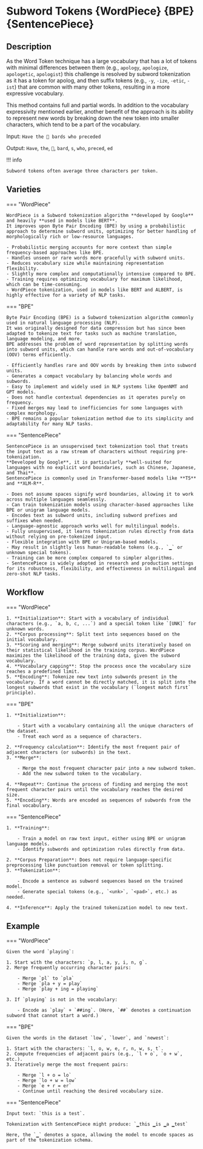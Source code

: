 # Subword Tokens {WordPiece} {BPE} {SentencePiece}

## Description

As the Word Token technique has a large vocabulary that has a lot of tokens with minimal differences between them (e.g., `apology`, `apologize`, `apologetic`, `apologist`) this challenge is resolved by subword tokenization as it has a token for apolog, and then suffix tokens (e.g., `-y`, `-ize`, `-etic`, `-ist`) that are common with many other tokens, resulting in a more expressive vocabulary.

This method contains full and partial words.
In addition to the vocabulary expressivity mentioned earlier, another benefit of the approach is its ability to represent new words by breaking down the new token into smaller characters, which tend to be a part of the vocabulary.

Input: `Have the 🎵 bards who preceded`

Output: `Have`, `the`, `🎵`, `bard`, `s`, `who`, `preced`, `ed`

!!! info

    Subword tokens often average three characters per token.

## Varieties

=== "WordPiece"

    WordPiece is a Subword tokenization algorithm **developed by Google** and heavily **used in models like BERT**.
    It improves upon Byte Pair Encoding (BPE) by using a probabilistic approach to determine subword units, optimizing for better handling of morphologically rich or low-resource languages.

    - Probabilistic merging accounts for more context than simple frequency-based approaches like BPE.
    - Handles unseen or rare words more gracefully with subword units.
    - Reduces vocabulary size while maintaining representation flexibility.
    - Slightly more complex and computationally intensive compared to BPE.
    - Training requires optimizing vocabulary for maximum likelihood, which can be time-consuming.
    - WordPiece tokenization, used in models like BERT and ALBERT, is highly effective for a variety of NLP tasks.

=== "BPE"

    Byte Pair Encoding (BPE) is a Subword tokenization algorithm commonly used in natural language processing (NLP).
    It was originally designed for data compression but has since been adapted to tokenize text for tasks such as machine translation, language modeling, and more.
    BPE addresses the problem of word representation by splitting words into subword units, which can handle rare words and out-of-vocabulary (OOV) terms efficiently.

    - Efficiently handles rare and OOV words by breaking them into subword units.
    - Generates a compact vocabulary by balancing whole words and subwords.
    - Easy to implement and widely used in NLP systems like OpenNMT and GPT models.
    - Does not handle contextual dependencies as it operates purely on frequency.
    - Fixed merges may lead to inefficiencies for some languages with complex morphology.
    - BPE remains a popular tokenization method due to its simplicity and adaptability for many NLP tasks.

=== "SentencePiece"

    SentencePiece is an unsupervised text tokenization tool that treats the input text as a raw stream of characters without requiring pre-tokenization.
    **Developed by Google**, it is particularly **well-suited for languages with no explicit word boundaries, such as Chinese, Japanese, and Thai**.
    SentencePiece is commonly used in Transformer-based models like **T5** and **XLM-R**.

    - Does not assume spaces signify word boundaries, allowing it to work across multiple languages seamlessly.
    - Can train tokenization models using character-based approaches like BPE or unigram language models.
    - Encodes text as subword units, including subword prefixes and suffixes when needed.
    - Language-agnostic approach works well for multilingual models.
    - Fully unsupervised, it learns tokenization rules directly from data without relying on pre-tokenized input.
    - Flexible integration with BPE or Unigram-based models.
    - May result in slightly less human-readable tokens (e.g., `▁` or unknown special tokens).
    - Training can be more complex compared to simpler algorithms.
    - SentencePiece is widely adopted in research and production settings for its robustness, flexibility, and effectiveness in multilingual and zero-shot NLP tasks.

## Workflow

=== "WordPiece"

    1. **Initialization**: Start with a vocabulary of individual characters (e.g., `a, b, c, ...`) and a special token like `[UNK]` for unknown words.
    2. **Corpus processing**: Split text into sequences based on the initial vocabulary.
    3. **Scoring and merging**: Merge subword units iteratively based on their statistical likelihood in the training corpus. WordPiece maximizes the likelihood of the training data, given the subword vocabulary.
    4. **Vocabulary capping**: Stop the process once the vocabulary size reaches a predefined limit.
    5. **Encoding**: Tokenize new text into subwords present in the vocabulary. If a word cannot be directly matched, it is split into the longest subwords that exist in the vocabulary (`longest match first` principle).

=== "BPE"

    1. **Initialization**:

        - Start with a vocabulary containing all the unique characters of the dataset.
        - Treat each word as a sequence of characters.

    2. **Frequency calculation**: Identify the most frequent pair of adjacent characters (or subwords) in the text.
    3. **Merge**:

        - Merge the most frequent character pair into a new subword token.
        - Add the new subword token to the vocabulary.

    4. **Repeat**: Continue the process of finding and merging the most frequent character pairs until the vocabulary reaches the desired size.
    5. **Encoding**: Words are encoded as sequences of subwords from the final vocabulary.

=== "SentencePiece"

    1. **Training**:

        - Train a model on raw text input, either using BPE or unigram language models.
        - Identify subwords and optimization rules directly from data.

    2. **Corpus Preparation**: Does not require language-specific preprocessing like punctuation removal or token splitting.
    3. **Tokenization**:

        - Encode a sentence as subword sequences based on the trained model.
        - Generate special tokens (e.g., `<unk>`, `<pad>`, etc.) as needed.

    4. **Inference**: Apply the trained tokenization model to new text.

## Example

=== "WordPiece"

    Given the word `playing`:

    1. Start with the characters: `p, l, a, y, i, n, g`.
    2. Merge frequently occurring character pairs:

        - Merge `pl` to `pla`
        - Merge `pla + y = play`
        - Merge `play + ing = playing`

    3. If `playing` is not in the vocabulary:

        - Encode as `play` + `##ing`. (Here, `##` denotes a continuation subword that cannot start a word.)

=== "BPE"

    Given the words in the dataset `low`, `lower`, and `newest`:

    1. Start with the characters: `l, o, w, e, r, n, w, s, t`.
    2. Compute frequencies of adjacent pairs (e.g., `l + o`, `o + w`, etc.).
    3. Iteratively merge the most frequent pairs:

        - Merge `l + o = lo`
        - Merge `lo + w = low`
        - Merge `e + r = er`
        - Continue until reaching the desired vocabulary size.

=== "SentencePiece"

    Input text: `this is a test`.

    Tokenization with SentencePiece might produce: `▁this ▁is ▁a ▁test`

    Here, the `▁` denotes a space, allowing the model to encode spaces as part of the tokenization schema.
